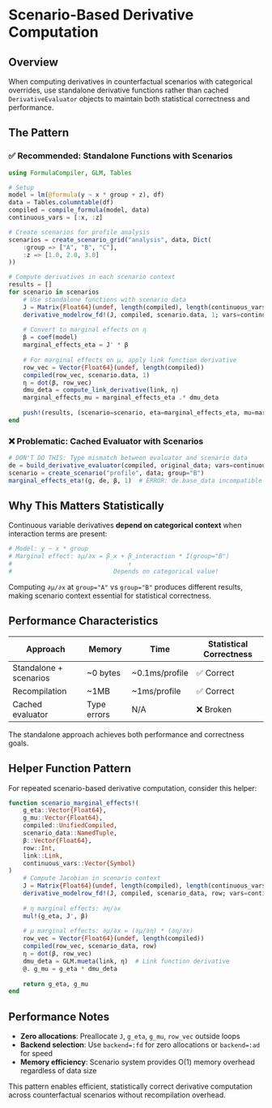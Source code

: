 # Scenario-Based Derivative Computation

## Overview

When computing derivatives in counterfactual scenarios with categorical overrides, use standalone derivative functions rather than cached `DerivativeEvaluator` objects to maintain both statistical correctness and performance.

## The Pattern

### ✅ Recommended: Standalone Functions with Scenarios

```julia
using FormulaCompiler, GLM, Tables

# Setup
model = lm(@formula(y ~ x * group + z), df)
data = Tables.columntable(df)
compiled = compile_formula(model, data)
continuous_vars = [:x, :z]

# Create scenarios for profile analysis
scenarios = create_scenario_grid("analysis", data, Dict(
    :group => ["A", "B", "C"],
    :z => [1.0, 2.0, 3.0]
))

# Compute derivatives in each scenario context
results = []
for scenario in scenarios
    # Use standalone functions with scenario data
    J = Matrix{Float64}(undef, length(compiled), length(continuous_vars))
    derivative_modelrow_fd!(J, compiled, scenario.data, 1; vars=continuous_vars)
    
    # Convert to marginal effects on η
    β = coef(model)
    marginal_effects_eta = J' * β
    
    # For marginal effects on μ, apply link function derivative
    row_vec = Vector{Float64}(undef, length(compiled))
    compiled(row_vec, scenario.data, 1)
    η = dot(β, row_vec)
    dmu_deta = compute_link_derivative(link, η)
    marginal_effects_mu = marginal_effects_eta .* dmu_deta
    
    push!(results, (scenario=scenario, eta=marginal_effects_eta, mu=marginal_effects_mu))
end
```

### ❌ Problematic: Cached Evaluator with Scenarios

```julia
# DON'T DO THIS: Type mismatch between evaluator and scenario data
de = build_derivative_evaluator(compiled, original_data; vars=continuous_vars)
scenario = create_scenario("profile", data; group="B")
marginal_effects_eta!(g, de, β, 1)  # ERROR: de.base_data incompatible with scenario.data
```

## Why This Matters Statistically

Continuous variable derivatives **depend on categorical context** when interaction terms are present:

```julia
# Model: y ~ x * group
# Marginal effect: ∂μ/∂x = β_x + β_interaction * I(group="B")
#                                ↑
#                            Depends on categorical value!
```

Computing `∂μ/∂x` at `group="A"` vs `group="B"` produces different results, making scenario context essential for statistical correctness.

## Performance Characteristics

| Approach | Memory | Time | Statistical Correctness |
|----------|--------|------|------------------------|
| Standalone + scenarios | ~0 bytes | ~0.1ms/profile | ✅ Correct |
| Recompilation | ~1MB | ~1ms/profile | ✅ Correct |
| Cached evaluator | Type errors | N/A | ❌ Broken |

The standalone approach achieves both performance and correctness goals.

## Helper Function Pattern

For repeated scenario-based derivative computation, consider this helper:

```julia
function scenario_marginal_effects!(
    g_eta::Vector{Float64}, 
    g_mu::Vector{Float64},
    compiled::UnifiedCompiled,
    scenario_data::NamedTuple,
    β::Vector{Float64},
    row::Int,
    link::Link,
    continuous_vars::Vector{Symbol}
)
    # Compute Jacobian in scenario context
    J = Matrix{Float64}(undef, length(compiled), length(continuous_vars))
    derivative_modelrow_fd!(J, compiled, scenario_data, row; vars=continuous_vars)
    
    # η marginal effects: ∂η/∂x
    mul!(g_eta, J', β)
    
    # μ marginal effects: ∂μ/∂x = (∂μ/∂η) * (∂η/∂x)
    row_vec = Vector{Float64}(undef, length(compiled))
    compiled(row_vec, scenario_data, row)
    η = dot(β, row_vec)
    dmu_deta = GLM.mueta(link, η)  # Link function derivative
    @. g_mu = g_eta * dmu_deta
    
    return g_eta, g_mu
end
```

## Performance Notes

- **Zero allocations**: Preallocate `J`, `g_eta`, `g_mu`, `row_vec` outside loops
- **Backend selection**: Use `backend=:fd` for zero allocations or `backend=:ad` for speed
- **Memory efficiency**: Scenario system provides O(1) memory overhead regardless of data size

This pattern enables efficient, statistically correct derivative computation across counterfactual scenarios without recompilation overhead.